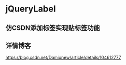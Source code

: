 # jQueryLabel

## 仿CSDN添加标签实现贴标签功能

## 详情博客
https://blog.csdn.net/Damionew/article/details/104612777
